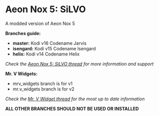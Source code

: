 # Aeon Nox 5: SiLVO
A modded version of Aeon Nox 5

**Branches guide:**
 - **master:** Kodi v16 Codename Jarvis
 - **isengard:** Kodi v15 Codename Isengard
 - **helix:** Kodi v14 Codename Helix
 
*Check the [Aeon Nox 5: SiLVO thread](http://forum.kodi.tv/showthread.php?tid=210069) for more information and support*
 
**Mr. V Widgets:**
 - mrv_widgets branch is for v1
 - mr.v_widgets branch is for v2
 
*Check the [Mr. V Widget thread](http://forum.kodi.tv/showthread.php?tid=227102) for the most up to date information*
 
**ALL OTHER BRANCHES SHOULD NOT BE USED OR INSTALLED**
